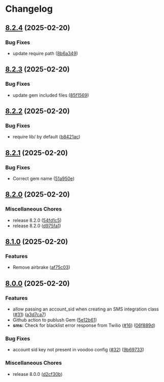 # Changelog

## [8.2.4](https://github.com/sh24/messaging-service/compare/v8.2.3...v8.2.4) (2025-02-20)


### Bug Fixes

* update require path ([8b6a349](https://github.com/sh24/messaging-service/commit/8b6a349f6dd48e2b34ac1b97e05af8bc49f45eb2))

## [8.2.3](https://github.com/sh24/messaging-service/compare/v8.2.2...v8.2.3) (2025-02-20)


### Bug Fixes

* update gem included files ([85f1569](https://github.com/sh24/messaging-service/commit/85f1569448a6cdcbab3f5fb5d89093353623ce8f))

## [8.2.2](https://github.com/sh24/messaging-service/compare/v8.2.1...v8.2.2) (2025-02-20)


### Bug Fixes

* require lib/ by default ([b8421ac](https://github.com/sh24/messaging-service/commit/b8421ac5fb7f7f398a303c31c6ef728ba7e0e04d))

## [8.2.1](https://github.com/sh24/messaging-service/compare/v8.2.0...v8.2.1) (2025-02-20)


### Bug Fixes

* Correct gem name ([51a950e](https://github.com/sh24/messaging-service/commit/51a950ea1caafc82147706aea3c389a148f8be85))

## [8.2.0](https://github.com/sh24/messaging-service/compare/v8.1.0...v8.2.0) (2025-02-20)


### Miscellaneous Chores

* release 8.2.0 ([54fd1c5](https://github.com/sh24/messaging-service/commit/54fd1c57b3f1d7ece0e29d44fc1d00075368939d))
* release 8.2.0 ([d975fa1](https://github.com/sh24/messaging-service/commit/d975fa1ec316762e21a9a2d94ae6b7d0e8f5193a))

## [8.1.0](https://github.com/sh24/messaging-service/compare/v8.0.0...v8.1.0) (2025-02-20)


### Features

* Remove airbrake ([af75c03](https://github.com/sh24/messaging-service/commit/af75c03b08fc1b585d29e28fd2490758b1f4c621))

## [8.0.0](https://github.com/sh24/messaging-service/compare/0.1.0...v8.0.0) (2025-02-20)


### Features

* allow passing an account_sid when creating an SMS integration class ([#31](https://github.com/sh24/messaging-service/issues/31)) ([a3d7ca7](https://github.com/sh24/messaging-service/commit/a3d7ca7bad2bc9d2e33802fd1f44e29ea981a8d1))
* Github action to publush Gem ([5e12b61](https://github.com/sh24/messaging-service/commit/5e12b619dc15ea7357f1cdf34f83f8a119e8b12c))
* **sms:** Check for blacklist error response from Twilio ([#16](https://github.com/sh24/messaging-service/issues/16)) ([06f889d](https://github.com/sh24/messaging-service/commit/06f889d4d227d737e49d7a88fcca708992ae2f95))


### Bug Fixes

* account sid key not present in voodoo config ([#32](https://github.com/sh24/messaging-service/issues/32)) ([9b69733](https://github.com/sh24/messaging-service/commit/9b697334a2ab2d7fad7becfcdd9a9bda352bef89))


### Miscellaneous Chores

* release 8.0.0 ([d2cf30b](https://github.com/sh24/messaging-service/commit/d2cf30b2d1955bf99abc04dec5c88721b656ee0a))
